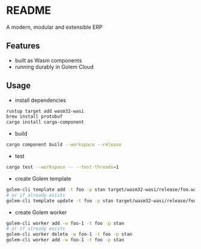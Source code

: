 # README

A modern, modular and extensible ERP



## Features

- built as Wasm components
- running durably in Golem Cloud



## Usage

- install dependencies

```sh
rustup target add wasm32-wasi
brew install protobuf
cargo install cargo-component
```

- build

```sh
cargo component build --workspace --release
```

- test

```sh
cargo test --workspace -- --test-threads=1
```

- create Golem template

```sh
golem-cli template add -t foo -p stan target/wasm32-wasi/release/foo.wasm
# or if already exists
golem-cli template update -t foo -p stan target/wasm32-wasi/release/foo.wasm
```

- create Golem worker

```sh
golem-cli worker add -w foo-1 -t foo -p stan
# or if already exists
golem-cli worker delete -w foo-1 -t foo -p stan
golem-cli worker add -w foo-1 -t foo -p stan
```

